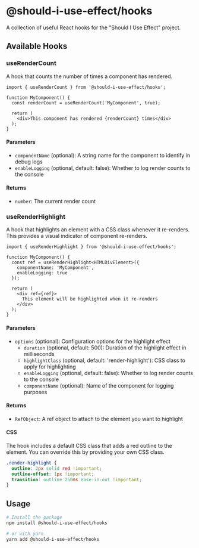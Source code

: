 # @should-i-use-effect/hooks

A collection of useful React hooks for the "Should I Use Effect" project.

## Available Hooks

### useRenderCount

A hook that counts the number of times a component has rendered.

```tsx
import { useRenderCount } from '@should-i-use-effect/hooks';

function MyComponent() {
  const renderCount = useRenderCount('MyComponent', true);
  
  return (
    <div>This component has rendered {renderCount} times</div>
  );
}
```

#### Parameters

- `componentName` (optional): A string name for the component to identify in debug logs
- `enableLogging` (optional, default: false): Whether to log render counts to the console

#### Returns

- `number`: The current render count

### useRenderHighlight

A hook that highlights an element with a CSS class whenever it re-renders. This provides a visual indicator of component re-renders.

```tsx
import { useRenderHighlight } from '@should-i-use-effect/hooks';

function MyComponent() {
  const ref = useRenderHighlight<HTMLDivElement>({ 
    componentName: 'MyComponent',
    enableLogging: true 
  });
  
  return (
    <div ref={ref}>
      This element will be highlighted when it re-renders
    </div>
  );
}
```

#### Parameters

- `options` (optional): Configuration options for the highlight effect
  - `duration` (optional, default: 500): Duration of the highlight effect in milliseconds
  - `highlightClass` (optional, default: 'render-highlight'): CSS class to apply for highlighting
  - `enableLogging` (optional, default: false): Whether to log render counts to the console
  - `componentName` (optional): Name of the component for logging purposes

#### Returns

- `RefObject`: A ref object to attach to the element you want to highlight

#### CSS

The hook includes a default CSS class that adds a red outline to the element. You can override this by providing your own CSS class.

```css
.render-highlight {
  outline: 2px solid red !important;
  outline-offset: 1px !important;
  transition: outline 250ms ease-in-out !important;
}
```

## Usage

```bash
# Install the package
npm install @should-i-use-effect/hooks

# or with yarn
yarn add @should-i-use-effect/hooks
``` 